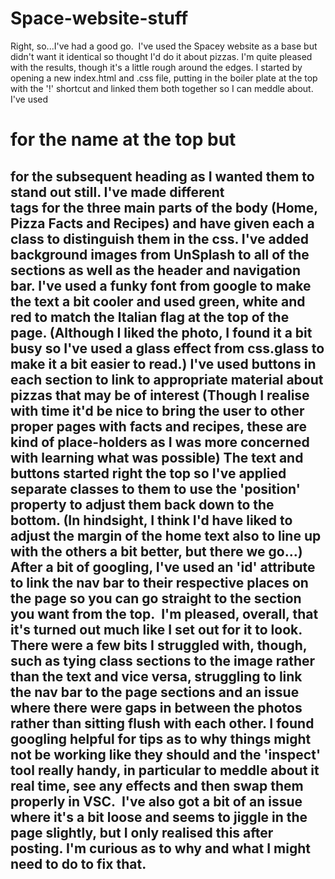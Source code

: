 # Space-website-stuff
Right, so...I've had a good go. 
I've used the Spacey website as a base but didn't want it identical so thought I'd do it about pizzas. I'm quite pleased with the results, though it's a little rough around the edges. I started by opening a new index.html and .css file, putting in the boiler plate at the top with the '!' shortcut and linked them both together so I can meddle about. I've used <h1> for the name at the top but <h2> for the subsequent heading as I wanted them to stand out still. I've made different <section> tags for the three main parts of the body (Home, Pizza Facts and Recipes) and have given each a class to distinguish them in the css. I've added background images from UnSplash to all of the sections as well as the header and navigation bar. I've used a funky font from google to make the text a bit cooler and used green, white and red to match the Italian flag at the top of the page. (Although I liked the photo, I found it a bit busy so I've used a glass effect from css.glass to make it a bit easier to read.) I've used buttons in each section to link to appropriate material about pizzas that may be of interest (Though I realise with time it'd be nice to bring the user to other proper pages with facts and recipes, these are kind of place-holders as I was more concerned with learning what was possible) The text and buttons started right the top so I've applied separate classes to them to use the 'position' property to adjust them back down to the bottom. (In hindsight, I think I'd have liked to adjust the margin of the home text also to line up with the others a bit better, but there we go...)
After a bit of googling, I've used an 'id' attribute to link the nav bar to their respective places on the page so you can go straight to the section you want from the top. 
I'm pleased, overall, that it's turned out much like I set out for it to look. There were a few bits I struggled with, though, such as tying class sections to the image rather than the text and vice versa, struggling to link the nav bar to the page sections and an issue where there were gaps in between the photos rather than sitting flush with each other. I found googling helpful for tips as to why things might not be working like they should and the 'inspect' tool really handy, in particular to meddle about it real time, see any effects and then swap them properly in VSC. 
I've also got a bit of an issue where it's a bit loose and seems to jiggle in the page slightly, but I only realised this after posting. I'm curious as to why and what I might need to do to fix that.
